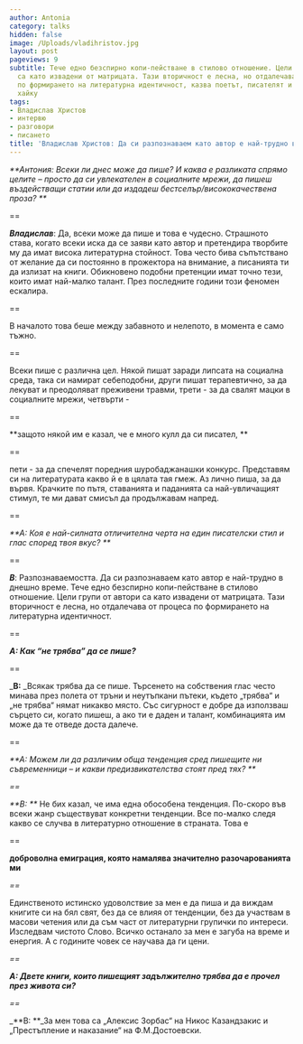 ```yaml
---
author: Antonia
category: talks
hidden: false
image: /Uploads/vladihristov.jpg
layout: post
pageviews: 9
subtitle: Тече едно безспирно копи-пействане в стилово отношение. Цели групи от автори
  са като извадени от матрицата. Тази вторичност е лесна, но отдалечава от процеса
  по формирането на литературна идентичност, казва поетът, писателят и авторът на
  хайку
tags:
- Владислав Христов
- интервю
- разговори
- писането
title: 'Владислав Христов: Да си разпознаваем като автор е най-трудно в днешно време'
---
```


_**Антония: Всеки ли днес може да пише? И каква е разликата спрямо целите – просто да си увлекателен в социалните мрежи, да пишеш въздействащи статии или да издадеш бестселър/висококачествена проза?   **_

\==

_**Владислав**_:  Да, всеки може да пише и това е чудесно. Страшното става, когато всеки иска да се заяви като автор и претендира творбите му да имат висока литературна стойност. Това често бива съпътствано от желание да си постоянно в прожектора на внимание, а писанията ти да излизат на книги. Обикновено подобни претенции имат точно тези, които имат най-малко талант. През последните години този феномен ескалира. 

\==

В началото това беше между забавното и нелепото, в момента е само тъжно.

\==

Всеки пише с различна цел. Някой пишат заради липсата на социална среда, така си намират себеподобни, други пишат терапевтично, за да лекуват и преодоляват преживени травми, трети - за да свалят мацки в социалните мрежи, четвърти - 

\==

**защото някой им е казал, че е много кулл да си писател, **

\==

пети - за да спечелят поредния шуробаджанашки конкурс. Представям си на литературата какво й е в цялата тая гмеж. Аз лично пиша, за да вървя. Крачките по пътя, ставанията и паданията са най-увличащият стимул, те ми дават смисъл да продължавам напред.

\==

_**А: Коя е най-силната отличителна черта на един писателски стил и глас според твоя вкус? **_

\==

_**В**_:  Разпознаваемостта. Да си разпознаваем като автор е най-трудно в днешно време. Тече едно безспирно копи-пействане в стилово отношение. Цели групи от автори са като извадени от матрицата. Тази вторичност е лесна, но отдалечава от процеса по формирането на литературна идентичност.

\==

_**А: Как “не трябва” да се пише?**_

\==

_**В:** _Всякак трябва да се пише. Търсенето на собствения глас често минава през полета от тръни и неутъпкани пътеки, където „трябва“ и „не трябва“ нямат никакво място. Със сигурност е добре да използваш сърцето си, когато пишеш, а ако ти е даден и талант, комбинацията им може да те отведе доста далече. 

\==

_**А: Можем ли да различим обща тенденция сред пишещите ни съвременници – и какви предизвикателства стоят пред тях? **_

_\==_

_**В: **_ Не бих казал, че има една обособена тенденция. По-скоро във всеки жанр съществуват конкретни тенденции. Все по-малко следя какво се случва в литературно отношение в страната. Това е 

\==

**доброволна емиграция, която намалява значително разочарованията ми**

_\==_

Единственото истинско удоволствие за мен е да пиша и да виждам книгите си на бял свят, без да се влияя от тенденции, без да участвам в масови четения или да съм част от литературни групички по интереси. Изследвам чистото Слово. Всичко останало за мен е загуба на време и енергия. А с годините човек се научава да ги цени.

_\==_

_**А: Двете книги, които пишещият задължително трябва да е прочел през живота си?**_

_\==_

_**В: **_За мен това са „Алексис Зорбас“ на Никос Казандзакис и „Престъпление и наказание“ на Ф.М.Достоевски.